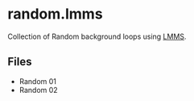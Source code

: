 # random.lmms
Collection of Random background loops using [LMMS](https://lmms.io).

## Files
 * Random 01
 * Random 02
